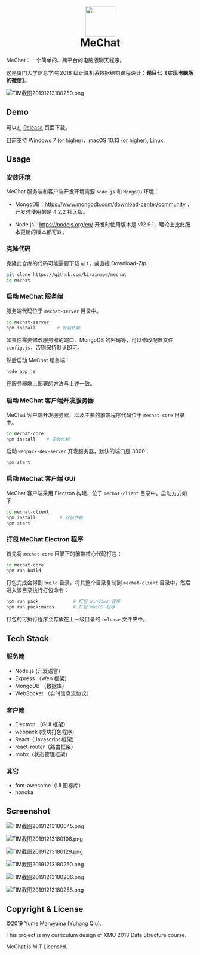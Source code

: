 <h1 align=center><img width="80px" src="https://i.loli.net/2019/12/13/apDtvOrXb4YBhkC.png"><br>MeChat</h1>

MeChat：一个简单的、跨平台的电脑版聊天程序。

这是厦门大学信息学院 2018 级计算机系数据结构课程设计：**题目七《实现电脑版的微信》**。

![TIM截图20191213180250.png](https://i.loli.net/2019/12/13/6sXbIYe1pS9gLAJ.png)

## Demo

可以在 [Release](https://github.com/kirainmoe/mechat/releases) 页面下载。

目前支持 Windows 7 (or higher)，macOS 10.13 (or higher), Linux.

## Usage

### 安装环境

MeChat 服务端和客户端开发环境需要 `Node.js` 和 `MongoDB` 环境：

- MongoDB：https://www.mongodb.com/download-center/community ，开发时使用的是 4.2.2 社区版。

- Node.js：https://nodejs.org/en/ 开发时使用版本是 v12.9.1，理论上比此版本更新的版本都可以。


### 克隆代码

克隆此仓库的代码可能需要下载 `git`，或直接 Download-Zip：

```bash
git clone https://github.com/kirainmoe/mechat
cd mechat
```

### 启动 MeChat 服务端

服务端代码位于 `mechat-server` 目录中。

```bash
cd mechat-server
npm install        # 安装依赖
```

如果你需要修改服务器的端口、MongoDB 的密码等，可以修改配置文件 `config.js`，否则保持默认即可。

然后启动 MeChat 服务端：

```bash
node app.js
```

在服务器端上部署的方法与上述一致。

### 启动 MeChat 客户端开发服务器

MeChat 客户端开发服务器，以及主要的前端程序代码位于 `mechat-core` 目录中。

```bash
cd mechat-core
npm install    # 安装依赖
```

启动 `webpack-dev-server` 开发服务器，默认的端口是 3000：

```
npm start
```

### 启动 MeChat 客户端 GUI

MeChat 客户端采用 Electron 构建，位于 `mechat-client` 目录中。启动方式如下：

```bash
cd mechat-client
npm install         # 安装依赖
npm start
```

### 打包 MeChat Electron 程序

首先将 `mechat-core` 目录下的前端核心代码打包：

```bash
cd mechat-core
npm run build
```

打包完成会得到 `build` 目录，将其整个目录复制到 `mechat-client` 目录中，然后进入该目录执行打包命令：

```bash
npm run pack             # 打包 windows 程序
npm run pack:macos       # 打包 macOS 程序
```

打包的可执行程序会存放在上一级目录的 `release` 文件夹中。

## Tech Stack

### 服务端

- Node.js (开发语言)
- Express （Web 框架）
- MongoDB （数据库）
- WebSocket （实时信息流协议）

### 客户端

- Electron （GUI 框架）
- webpack (模块打包程序)
- React（Javascript 框架)
- react-router（路由框架）
- mobx（状态管理框架）

### 其它

- font-awesome（UI 图标库）
- honoka


## Screenshot

![TIM截图20191213180045.png](https://i.loli.net/2019/12/13/2dgbEzsk9TNcyKW.png)

![TIM截图20191213180108.png](https://i.loli.net/2019/12/13/Xvc7znoxTrwHOIj.png)

![TIM截图20191213180129.png](https://i.loli.net/2019/12/13/3qGhftY6CnTiKvg.png)

![TIM截图20191213180250.png](https://i.loli.net/2019/12/13/6sXbIYe1pS9gLAJ.png)

![TIM截图20191213180206.png](https://i.loli.net/2019/12/13/BAWaHjxM9Rzl28C.png)

![TIM截图20191213180258.png](https://i.loli.net/2019/12/13/VQvD7bwU2GaJqxu.png)

## Copyright & License

&copy;2019 [Yume Maruyama (Yuhang Qiu)](https://github.com/kirainmoe).

This project is my curriculum design of XMU 2018 Data Structure course.

MeChat is MIT Licensed.
